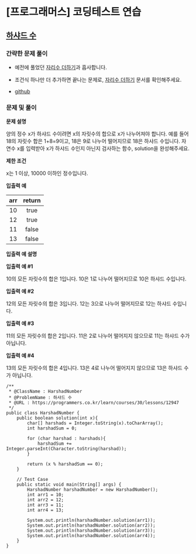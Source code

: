 # [프로그래머스] 코딩테스트 연습

## [하샤드 수](https://programmers.co.kr/learn/courses/30/lessons/12947)

### 간략한 문제 풀이

- 예전에 풀었던 [자리수 더하기](https://rutgo.tistory.com/444?category=808714)과 흡사합니다.

- 조건식 하나만 더 추가하면 끝나는 문제로, [자리수 더하기](https://rutgo.tistory.com/444?category=808714) 문서를 확인해주세요.

- [github](https://github.com/ksy90101/ProgrammosCodingTest/blob/master/src/Level01/HarshadNumber.java)

### 문제 및 풀이

**문제 설명**

양의 정수 x가 하샤드 수이려면 x의 자릿수의 합으로 x가 나누어져야 합니다. 예를 들어 18의 자릿수 합은 1+8=9이고, 18은 9로 나누어 떨어지므로 18은 하샤드 수입니다. 자연수 x를 입력받아 x가 하샤드 수인지 아닌지 검사하는 함수, solution을 완성해주세요.

**제한 조건**

x는 1 이상, 10000 이하인 정수입니다.

**입출력 예**

| arr | return |
| :---: | :---: |
| 10 | true| 
| 12 | true | 
| 11 | false |
| 13 | false |

**입출력 예 설명**

**입출력 예 #1**

10의 모든 자릿수의 합은 1입니다. 10은 1로 나누어 떨어지므로 10은 하샤드 수입니다.

**입출력 예 #2**

12의 모든 자릿수의 합은 3입니다. 12는 3으로 나누어 떨어지므로 12는 하샤드 수입니다.

**입출력 예 #3**

11의 모든 자릿수의 합은 2입니다. 11은 2로 나누어 떨어지지 않으므로 11는 하샤드 수가 아닙니다.

**입출력 예 #4**

13의 모든 자릿수의 합은 4입니다. 13은 4로 나누어 떨어지지 않으므로 13은 하샤드 수가 아닙니다.
````
/**
 * @ClassName : HarshadNumber
 * @ProblemName : 하샤드 수
 * @URL : https://programmers.co.kr/learn/courses/30/lessons/12947
 */
public class HarshadNumber {
    public boolean solution(int x){
        char[] harshads = Integer.toString(x).toCharArray();
        int harshadSum = 0;

        for (char harshad : harshads){
            harshadSum += Integer.parseInt(Character.toString(harshad));
        }

        return (x % harshadSum == 0);
    }

    // Test Case
    public static void main(String[] args) {
        HarshadNumber harshadNumber = new HarshadNumber();
        int arr1 = 10;
        int arr2 = 12;
        int arr3 = 11;
        int arr4 = 13;

        System.out.println(harshadNumber.solution(arr1));
        System.out.println(harshadNumber.solution(arr2));
        System.out.println(harshadNumber.solution(arr3));
        System.out.println(harshadNumber.solution(arr4));
    }
}
````